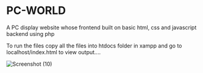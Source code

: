 # PC-WORLD

A PC display website whose 
frontend built on basic html, css and javascript 
backend using php

To run the files copy all the files into htdocs folder in xampp and go to localhost/index.html to view output....


![Screenshot (10)](https://user-images.githubusercontent.com/112298797/201743529-d6f2cbf9-5fbb-4045-a96f-41b066d86c22.png)

